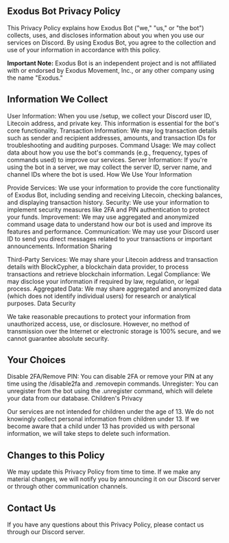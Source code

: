 ## Exodus Bot Privacy Policy

This Privacy Policy explains how Exodus Bot ("we," "us," or "the bot") collects, uses, and discloses information about you when you use our services on Discord. By using Exodus Bot, you agree to the collection and use of your information in accordance with this policy.

**Important Note:** Exodus Bot is an independent project and is not affiliated with or endorsed by Exodus Movement, Inc., or any other company using the name "Exodus."

## Information We Collect

User Information: When you use /setup, we collect your Discord user ID, Litecoin address, and private key. This information is essential for the bot's core functionality.
Transaction Information: We may log transaction details such as sender and recipient addresses, amounts, and transaction IDs for troubleshooting and auditing purposes.
Command Usage: We may collect data about how you use the bot's commands (e.g., frequency, types of commands used) to improve our services.
Server Information: If you're using the bot in a server, we may collect the server ID, server name, and channel IDs where the bot is used.
How We Use Your Information

Provide Services: We use your information to provide the core functionality of Exodus Bot, including sending and receiving Litecoin, checking balances, and displaying transaction history.
Security: We use your information to implement security measures like 2FA and PIN authentication to protect your funds.
Improvement: We may use aggregated and anonymized command usage data to understand how our bot is used and improve its features and performance.
Communication: We may use your Discord user ID to send you direct messages related to your transactions or important announcements.
Information Sharing

Third-Party Services: We may share your Litecoin address and transaction details with BlockCypher, a blockchain data provider, to process transactions and retrieve blockchain information.
Legal Compliance: We may disclose your information if required by law, regulation, or legal process.
Aggregated Data: We may share aggregated and anonymized data (which does not identify individual users) for research or analytical purposes.
Data Security

We take reasonable precautions to protect your information from unauthorized access, use, or disclosure. However, no method of transmission over the Internet or electronic storage is 100% secure, and we cannot guarantee absolute security.

## Your Choices

Disable 2FA/Remove PIN: You can disable 2FA or remove your PIN at any time using the /disable2fa and .removepin commands.
Unregister: You can unregister from the bot using the .unregister command, which will delete your data from our database.
Children's Privacy

Our services are not intended for children under the age of 13. We do not knowingly collect personal information from children under 13. If we become aware that a child under 13 has provided us with personal information, we will take steps to delete such information.

## Changes to this Policy

We may update this Privacy Policy from time to time. If we make any material changes, we will notify you by announcing it on our Discord server or through other communication channels.

## Contact Us

If you have any questions about this Privacy Policy, please contact us through our Discord server.
